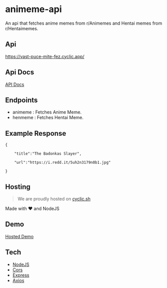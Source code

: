 # animeme-api
An api that fetches anime memes from r/Animemes and Hentai memes from r/Hentaimemes.


## Api

https://vast-puce-mite-fez.cyclic.app/

## Api Docs

<a href="https://vast-puce-mite-fez.cyclic.app/">API Docs</a>

## Endpoints

- animeme : Fetches Anime Meme.
- henmeme : Fetches Hentai Meme.

## Example Response

```
{

	"title":"The Badonkas Slayer",

	"url":"https://i.redd.it/5uh2n3179n0b1.jpg"

}
```
## Hosting

> We are proudly hosted on [cyclic.sh](https://cyclic.sh)

Made with ❤️ and NodeJS

## Demo

[Hosted Demo](https://chocolate-clarette-6.tiiny.site/)


## Tech

- [NodeJS](https://nodejs.org/en)
- [Cors](https://www.npmjs.com/package/cors)
- [Express](https://expressjs.com/)
- [Axios](https://axios-http.com/)

